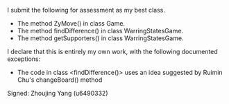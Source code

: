 I submit the following for assessment as my best class.

* The method ZyMove() in class Game.
* The method findDifference() in class WarringStatesGame.
* The method getSupporters() in class WarringStatesGame.

I declare that this is entirely my own work, with the following documented exceptions:

* The code in class <findDifference()> uses an idea suggested by Ruimin Chu's changeBoard() method

Signed: Zhoujing Yang (u6490332)
